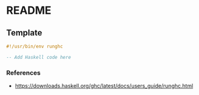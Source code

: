 # README
## Template

```haskell
#!/usr/bin/env runghc

-- Add Haskell code here
```

### References

- <https://downloads.haskell.org/ghc/latest/docs/users_guide/runghc.html>

